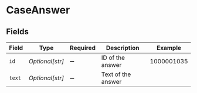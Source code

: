 # CaseAnswer


## Fields

| Field              | Type               | Required           | Description        | Example            |
| ------------------ | ------------------ | ------------------ | ------------------ | ------------------ |
| `id`               | *Optional[str]*    | :heavy_minus_sign: | ID of the answer   | 1000001035         |
| `text`             | *Optional[str]*    | :heavy_minus_sign: | Text of the answer |                    |